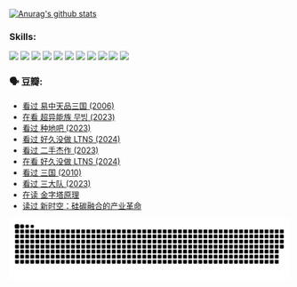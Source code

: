 
[![Anurag's github stats](https://github-readme-stats.vercel.app/api?username=w940853815)](https://github.com/anuraghazra/github-readme-stats)

### Skills:

<code><img height="32" src="https://cdn.jsdelivr.net/npm/simple-icons@v5/icons/python.svg"></code>
<code><img height="32" src="https://cdn.jsdelivr.net/npm/simple-icons@v5/icons/javascript.svg"></code>
<code><img height="32" src="https://cdn.jsdelivr.net/npm/simple-icons@v5/icons/django.svg"></code>
<code><img height="32" src="https://cdn.jsdelivr.net/npm/simple-icons@v5/icons/flask.svg"></code>
<code><img height="32" src="https://cdn.jsdelivr.net/npm/simple-icons@v5/icons/vuetify.svg"></code>
<code><img height="32" src="https://cdn.jsdelivr.net/npm/simple-icons@v5/icons/git.svg"></code>
<code><img height="32" src="https://cdn.jsdelivr.net/npm/simple-icons@v5/icons/docker.svg"></code>
<code><img height="32" src="https://cdn.jsdelivr.net/npm/simple-icons@v5/icons/postgresql.svg"></code>
<code><img height="32" src="https://cdn.jsdelivr.net/npm/simple-icons@v5/icons/elasticsearch.svg"></code>
<code><img height="32" src="https://cdn.jsdelivr.net/npm/simple-icons@v5/icons/macos.svg"></code>
<code><img height="32" src="https://cdn.jsdelivr.net/npm/simple-icons@v5/icons/linux.svg"></code>

### 🗣 豆瓣:

<!-- DOUBAN-ACTIVITIES:START -->
- [看过 易中天品三国‎ (2006)](https://www.douban.com/people/136069238/status/4529910812/?_i=08928234)
- [在看 超异能族 무빙‎ (2023)](https://www.douban.com/people/136069238/status/4527291077/?_i=08928234)
- [看过 种地吧‎ (2023)](https://www.douban.com/people/136069238/status/4527289637/?_i=08928234)
- [看过 好久没做 LTNS‎ (2024)](https://www.douban.com/people/136069238/status/4527289515/?_i=08928234)
- [看过 二手杰作‎ (2023)](https://www.douban.com/people/136069238/status/4522502716/?_i=08928234)
- [在看 好久没做 LTNS‎ (2024)](https://www.douban.com/people/136069238/status/4521969883/?_i=08928234)
- [看过 三国‎ (2010)](https://www.douban.com/people/136069238/status/4521634661/?_i=08928234)
- [看过 三大队‎ (2023)](https://www.douban.com/people/136069238/status/4510323325/?_i=08928234)
- [在读 金字塔原理](https://www.douban.com/people/136069238/status/4507497587/?_i=08928234)
- [读过 新时空：硅碳融合的产业革命](https://www.douban.com/people/136069238/status/4506659177/?_i=08928234)
<!-- DOUBAN-ACTIVITIES:END -->


![Snake animation](https://raw.githubusercontent.com/w940853815/w940853815/output/github-contribution-grid-snake.svg)

<!--
**w940853815/w940853815** is a ✨ _special_ ✨ repository because its `README.md` (this file) appears on your GitHub profile.

Here are some ideas to get you started:

- 🔭 I’m currently working on ...
- 🌱 I’m currently learning ...
- 👯 I’m looking to collaborate on ...
- 🤔 I’m looking for help with ...
- 💬 Ask me about ...
- 📫 How to reach me: ...
- 😄 Pronouns: ...
- ⚡ Fun fact: ...
-->
